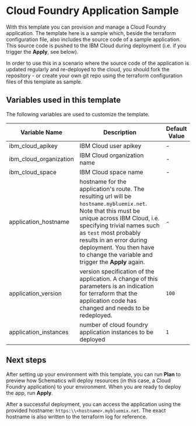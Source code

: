 # Cloud Foundry Application Sample 

With this template you can provision and manage a Cloud Foundry application. The template here is a sample which, beside the terraform configuration file, also includes the source code of a sample application. This source code is pushed to the IBM Cloud during deployment (i.e. if you trigger the **Apply**, see below).

In order to use this in a scenario where the source code of the application is updated regularly and re-deployed to the cloud, you should fork the repository - or create your own git repo using the terraform configuration files of this template as sample.

## Variables used in this template 

The following variables are used to customize the template. 

| Variable Name | Description | Default Value |
|---------------|-------------|---------------|
|ibm_cloud_apikey|IBM Cloud user apikey| - |
|ibm_cloud_organization|IBM Cloud organization name| - |
|ibm_cloud_space|IBM Cloud space name| - |
|application_hostname|hostname for the application's route. The resulting url will be `hostname.mybluemix.net`. Note that this must be unique across IBM Cloud, i.e. specifying trivial names such as `test` most probably results in an error during deployment. You then have to change the variable and trigger the **Apply** again.| - |
|application_version|version specification of the application. A change of this parameters is an indication for terraform that the application code has changed and needs to be redeployed.|`100`|
|application_instances|number of cloud foundry application instances to be deployed|`1`|

## Next steps

After setting up your environment with this template, you can run **Plan** to preview how Schematics will deploy resources (in this case, a Cloud Foundry application) to your environment. When you are ready to deploy the app, run **Apply**.

After a successful deployment, you can access the application using the provided hostname: `https:\\<hostname>.mybluemix.net`. The exact hostname is also written to the terraform log for reference.  
